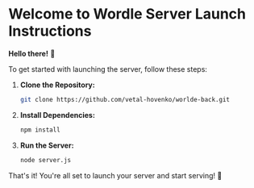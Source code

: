 # Welcome to Wordle Server Launch Instructions

**Hello there!** 👋

To get started with launching the server, follow these steps:

1. **Clone the Repository:**
    ```bash
    git clone https://github.com/vetal-hovenko/worlde-back.git
    ```

2. **Install Dependencies:**
    ```bash
    npm install
    ```

3. **Run the Server:**
    ```bash
    node server.js
    ```

That's it! You're all set to launch your server and start serving! 🚀
